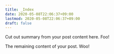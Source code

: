 ```yaml
---
title: _Index
date: 2020-05-08T22:06:37+09:00
lastmod: 2020-05-08T22:06:37+09:00
draft: false
---
```


Cut out summary from your post content here.
Foo!

<!--more-->

The remaining content of your post.
Woo!
